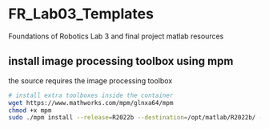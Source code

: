 # FR_Lab03_Templates

Foundations of Robotics Lab 3 and final project matlab resources

## install image processing toolbox using mpm

the source requires the image processing toolbox

```bash
# install extra toolboxes inside the container
wget https://www.mathworks.com/mpm/glnxa64/mpm
chmod +x mpm
sudo ./mpm install --release=R2022b --destination=/opt/matlab/R2022b/ --products Image_Processing_Toolbox
```
